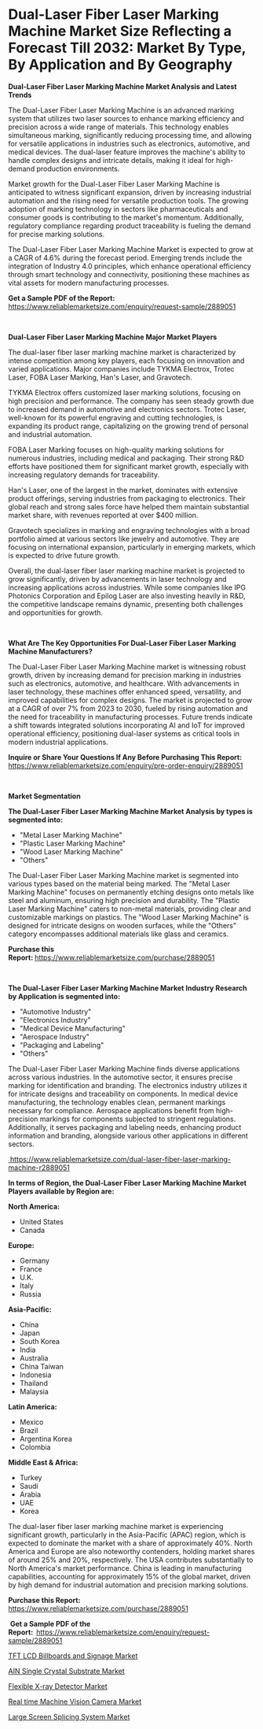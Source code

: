 <p><h1>Dual-Laser Fiber Laser Marking Machine Market Size Reflecting a Forecast Till 2032: Market By Type, By Application and By Geography</h1></p><p><strong>Dual-Laser Fiber Laser Marking Machine Market Analysis and Latest Trends</strong></p>
<p><p>The Dual-Laser Fiber Laser Marking Machine is an advanced marking system that utilizes two laser sources to enhance marking efficiency and precision across a wide range of materials. This technology enables simultaneous marking, significantly reducing processing time, and allowing for versatile applications in industries such as electronics, automotive, and medical devices. The dual-laser feature improves the machine's ability to handle complex designs and intricate details, making it ideal for high-demand production environments.</p><p>Market growth for the Dual-Laser Fiber Laser Marking Machine is anticipated to witness significant expansion, driven by increasing industrial automation and the rising need for versatile production tools. The growing adoption of marking technology in sectors like pharmaceuticals and consumer goods is contributing to the market's momentum. Additionally, regulatory compliance regarding product traceability is fueling the demand for precise marking solutions.</p><p>The Dual-Laser Fiber Laser Marking Machine Market is expected to grow at a CAGR of 4.6% during the forecast period. Emerging trends include the integration of Industry 4.0 principles, which enhance operational efficiency through smart technology and connectivity, positioning these machines as vital assets for modern manufacturing processes.</p></p>
<p><strong>Get a Sample PDF of the Report:&nbsp;</strong> <a href="https://www.reliablemarketsize.com/enquiry/request-sample/2889051?utm_campaign=2034&utm_medium=2&utm_source=Github&utm_content=ia&utm_term=14032025&utm_id=dual-laser-fiber-laser-marking-machine">https://www.reliablemarketsize.com/enquiry/request-sample/2889051</a></p>
<p>&nbsp;</p>
<p><strong>Dual-Laser Fiber Laser Marking Machine Major Market Players</strong></p>
<p><p>The dual-laser fiber laser marking machine market is characterized by intense competition among key players, each focusing on innovation and varied applications. Major companies include TYKMA Electrox, Trotec Laser, FOBA Laser Marking, Han's Laser, and Gravotech.</p><p>TYKMA Electrox offers customized laser marking solutions, focusing on high precision and performance. The company has seen steady growth due to increased demand in automotive and electronics sectors. Trotec Laser, well-known for its powerful engraving and cutting technologies, is expanding its product range, capitalizing on the growing trend of personal and industrial automation.</p><p>FOBA Laser Marking focuses on high-quality marking solutions for numerous industries, including medical and packaging. Their strong R&D efforts have positioned them for significant market growth, especially with increasing regulatory demands for traceability.</p><p>Han's Laser, one of the largest in the market, dominates with extensive product offerings, serving industries from packaging to electronics. Their global reach and strong sales force have helped them maintain substantial market share, with revenues reported at over $400 million.</p><p>Gravotech specializes in marking and engraving technologies with a broad portfolio aimed at various sectors like jewelry and automotive. They are focusing on international expansion, particularly in emerging markets, which is expected to drive future growth.</p><p>Overall, the dual-laser fiber laser marking machine market is projected to grow significantly, driven by advancements in laser technology and increasing applications across industries. While some companies like IPG Photonics Corporation and Epilog Laser are also investing heavily in R&D, the competitive landscape remains dynamic, presenting both challenges and opportunities for growth.</p></p>
<p>&nbsp;</p>
<p><strong>What Are The Key Opportunities For Dual-Laser Fiber Laser Marking Machine Manufacturers?</strong></p>
<p><p>The Dual-Laser Fiber Laser Marking Machine market is witnessing robust growth, driven by increasing demand for precision marking in industries such as electronics, automotive, and healthcare. With advancements in laser technology, these machines offer enhanced speed, versatility, and improved capabilities for complex designs. The market is projected to grow at a CAGR of over 7% from 2023 to 2030, fueled by rising automation and the need for traceability in manufacturing processes. Future trends indicate a shift towards integrated solutions incorporating AI and IoT for improved operational efficiency, positioning dual-laser systems as critical tools in modern industrial applications.</p></p>
<p><strong>Inquire or Share Your Questions If Any Before Purchasing This Report:</strong> <a href="https://www.reliablemarketsize.com/enquiry/pre-order-enquiry/2889051?utm_campaign=2034&utm_medium=2&utm_source=Github&utm_content=ia&utm_term=14032025&utm_id=dual-laser-fiber-laser-marking-machine">https://www.reliablemarketsize.com/enquiry/pre-order-enquiry/2889051</a></p>
<p>&nbsp;</p>
<p><strong>Market Segmentation</strong></p>
<p><strong>The Dual-Laser Fiber Laser Marking Machine Market Analysis by types is segmented into:</strong></p>
<p><ul><li>"Metal Laser Marking Machine"</li><li>"Plastic Laser Marking Machine"</li><li>"Wood Laser Marking Machine"</li><li>"Others"</li></ul></p>
<p><p>The Dual-Laser Fiber Laser Marking Machine market is segmented into various types based on the material being marked. The "Metal Laser Marking Machine" focuses on permanently etching designs onto metals like steel and aluminum, ensuring high precision and durability. The "Plastic Laser Marking Machine" caters to non-metal materials, providing clear and customizable markings on plastics. The "Wood Laser Marking Machine" is designed for intricate designs on wooden surfaces, while the "Others" category encompasses additional materials like glass and ceramics.</p></p>
<p><strong>Purchase this Report:&nbsp;</strong><a href="https://www.reliablemarketsize.com/purchase/2889051?utm_campaign=2034&utm_medium=2&utm_source=Github&utm_content=ia&utm_term=14032025&utm_id=dual-laser-fiber-laser-marking-machine">https://www.reliablemarketsize.com/purchase/2889051</a></p>
<p>&nbsp;</p>
<p><strong>The Dual-Laser Fiber Laser Marking Machine Market Industry Research by Application is segmented into:</strong></p>
<p><ul><li>"Automotive Industry"</li><li>"Electronics Industry"</li><li>"Medical Device Manufacturing"</li><li>"Aerospace Industry"</li><li>"Packaging and Labeling"</li><li>"Others"</li></ul></p>
<p><p>The Dual-Laser Fiber Laser Marking Machine finds diverse applications across various industries. In the automotive sector, it ensures precise marking for identification and branding. The electronics industry utilizes it for intricate designs and traceability on components. In medical device manufacturing, the technology enables clean, permanent markings necessary for compliance. Aerospace applications benefit from high-precision markings for components subjected to stringent regulations. Additionally, it serves packaging and labeling needs, enhancing product information and branding, alongside various other applications in different sectors.</p></p>
<p><a href="https://www.reliablemarketsize.com/dual-laser-fiber-laser-marking-machine-r2889051?utm_campaign=2034&utm_medium=2&utm_source=Github&utm_content=ia&utm_term=14032025&utm_id=dual-laser-fiber-laser-marking-machine">&nbsp;https://www.reliablemarketsize.com/dual-laser-fiber-laser-marking-machine-r2889051</a></p>
<p><strong>In terms of Region, the Dual-Laser Fiber Laser Marking Machine Market Players available by Region are:</strong></p>
<p>
    <p> <strong> North America: </strong>
        <ul>
            <li>United States</li>
            <li>Canada</li>
        </ul>
        </p> 
    <p> <strong> Europe: </strong>
        <ul>
            <li>Germany</li>
            <li>France</li>
            <li>U.K.</li>
            <li>Italy</li>
            <li>Russia</li>
        </ul>
        </p> 
    <p> <strong> Asia-Pacific: </strong>
        <ul>
            <li>China</li>
            <li>Japan</li>
            <li>South Korea</li>
            <li>India</li>
            <li>Australia</li>
            <li>China Taiwan</li>
            <li>Indonesia</li>
            <li>Thailand</li>
            <li>Malaysia</li>
        </ul>
        </p> 
    <p> <strong> Latin America: </strong>
        <ul>
            <li>Mexico</li>
            <li>Brazil</li>
            <li>Argentina Korea</li>
            <li>Colombia</li>
        </ul>
        </p> 
    <p> <strong> Middle East & Africa: </strong>
        <ul>
            <li>Turkey</li>
            <li>Saudi</li>
            <li>Arabia</li>
            <li>UAE</li>
            <li>Korea</li>
        </ul>
    </p>
    </p>
<p><p>The dual-laser fiber laser marking machine market is experiencing significant growth, particularly in the Asia-Pacific (APAC) region, which is expected to dominate the market with a share of approximately 40%. North America and Europe are also noteworthy contenders, holding market shares of around 25% and 20%, respectively. The USA contributes substantially to North America's market performance. China is leading in manufacturing capabilities, accounting for approximately 15% of the global market, driven by high demand for industrial automation and precision marking solutions.</p></p>
<p><strong>Purchase this Report: </strong><a href="https://www.reliablemarketsize.com/purchase/2889051?utm_campaign=2034&utm_medium=2&utm_source=Github&utm_content=ia&utm_term=14032025&utm_id=dual-laser-fiber-laser-marking-machine">https://www.reliablemarketsize.com/purchase/2889051</a></p>
<p>&nbsp;<strong>Get a Sample PDF of the Report:&nbsp;&nbsp;</strong><a href="https://www.reliablemarketsize.com/enquiry/request-sample/2889051?utm_campaign=2034&utm_medium=2&utm_source=Github&utm_content=ia&utm_term=14032025&utm_id=dual-laser-fiber-laser-marking-machine">https://www.reliablemarketsize.com/enquiry/request-sample/2889051</a></p>
<p><strong></strong></p>
<p><p><a href="https://www.linkedin.com/pulse/tft-lcd-billboards-signage-market-size-forecast-anticipated-55-kh9pc?utm_campaign=2034&utm_medium=2&utm_source=Github&utm_content=ia&utm_term=14032025&utm_id=dual-laser-fiber-laser-marking-machine">TFT LCD Billboards and Signage Market</a></p><p><a href="https://github.com/safurdorthu8/Market-Research-Report-List-1/blob/main/ain-single-crystal-substrate-market.md?utm_campaign=2034&utm_medium=2&utm_source=Github&utm_content=ia&utm_term=14032025&utm_id=dual-laser-fiber-laser-marking-machine">AIN Single Crystal Substrate Market</a></p><p><a href="https://github.com/bettysbozer/Market-Research-Report-List-1/blob/main/flexible-x-ray-detector-market.md?utm_campaign=2034&utm_medium=2&utm_source=Github&utm_content=ia&utm_term=14032025&utm_id=dual-laser-fiber-laser-marking-machine">Flexible X-ray Detector Market</a></p><p><a href="https://www.linkedin.com/pulse/93-growth-expected-real-time-machine-vision-camera-market-between-lwpie?utm_campaign=2034&utm_medium=2&utm_source=Github&utm_content=ia&utm_term=14032025&utm_id=dual-laser-fiber-laser-marking-machine">Real time Machine Vision Camera Market</a></p><p><a href="https://www.linkedin.com/pulse/market-growth-large-screen-splicing-system-sector-2025-2032-emerging-zg63c?utm_campaign=2034&utm_medium=2&utm_source=Github&utm_content=ia&utm_term=14032025&utm_id=dual-laser-fiber-laser-marking-machine">Large Screen Splicing System Market</a></p></p>